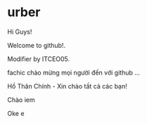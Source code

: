 # urber

Hi Guys!

Welcome to github!.

Modifier by ITCEO05.

fachic chào mừng mọi người đến với github ...

Hồ Thân Chính - Xin chào tất cả các bạn!

Chào iem

Oke e






